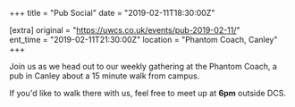 +++
title = "Pub Social"
date = "2019-02-11T18:30:00Z"

[extra]
original = "https://uwcs.co.uk/events/pub-2019-02-11/"    
ent_time = "2019-02-11T21:30:00Z"
location = "Phantom Coach, Canley"
+++

Join us as we head out to our weekly gathering at the Phantom Coach, a pub in Canley about a 15 minute walk from campus.

If you'd like to walk there with us, feel free to meet up at **6pm** outside DCS.

